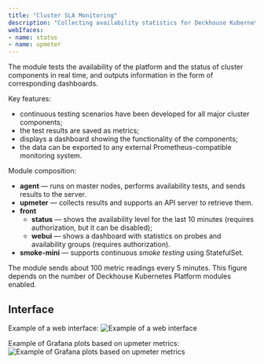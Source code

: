 ```yaml
---
title: "Cluster SLA Monitoring"
description: "Collecting availability statistics for Deckhouse Kubernetes Platform cluster components."
webIfaces:
- name: status
- name: upmeter
---
```


The module tests the availability of the platform and the status of cluster components in real time, and outputs information in the form of corresponding dashboards.

Key features:

- continuous testing scenarios have been developed for all major cluster components;
- the test results are saved as metrics;
- displays a dashboard showing the functionality of the components;
- the data can be exported to any external Prometheus-compatible monitoring system.

Module composition:

- **agent** — runs on master nodes, performs availability tests, and sends results to the server.
- **upmeter** — collects results and supports an API server to retrieve them.
- **front**
  - **status** — shows the availability level for the last 10 minutes (requires authorization, but it can be disabled);
  - **webui** — shows a dashboard with statistics on probes and availability groups (requires authorization).
- **smoke-mini** — supports continuous *smoke testing* using StatefulSet.

The module sends about 100 metric readings every 5 minutes. This figure depends on the number of Deckhouse Kubernetes Platform modules enabled.

## Interface

Example of a web interface:
![Example of a web interface](../../images/upmeter/image1.png)

Example of Grafana plots based on upmeter metrics:
![Example of Grafana plots based on upmeter metrics](../../images/upmeter/image2.png)

